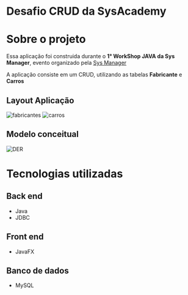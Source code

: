 # Desafio CRUD da SysAcademy

# Sobre o projeto

Essa aplicação foi construida durante o **1° WorkShop JAVA da Sys Manager**, evento organizado pela [Sys Manager](https://www.sysmanager.com.br/)

A aplicação consiste em um CRUD, utilizando as tabelas **Fabricante** e **Carros**

## Layout Aplicação

![fabricantes](https://github.com/brunoduarte96/DesafioCRUDJDBCSysManager/assets/106353520/0da73f97-6831-4fe2-a711-2ec2bd820db3)
![carros](https://github.com/brunoduarte96/DesafioCRUDJDBCSysManager/assets/106353520/17126933-4092-44b8-b049-5af10f88967c)

## Modelo conceitual
![DER](https://github.com/brunoduarte96/DesafioCRUDJDBCSysManager/assets/106353520/0715acc9-bb9e-448c-8e59-23083cb8656f)

# Tecnologias utilizadas
## Back end
- Java
- JDBC
## Front end
- JavaFX
## Banco de dados
- MySQL
